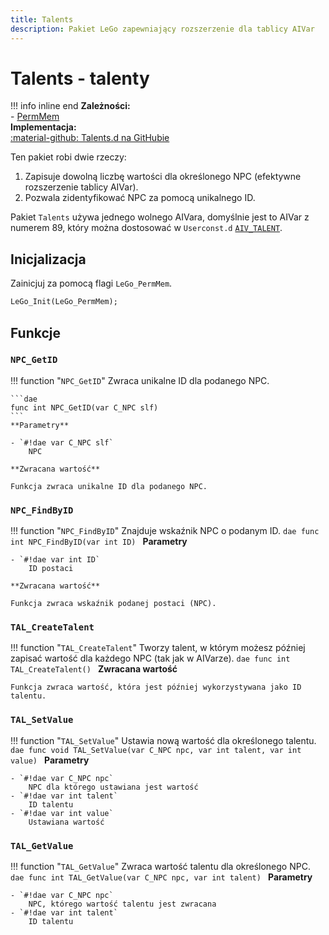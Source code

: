 ```yaml
---
title: Talents
description: Pakiet LeGo zapewniający rozszerzenie dla tablicy AIVar
---
```

# Talents - talenty

!!! info inline end
    **Zależności:**<br/>
    - [PermMem](permmem.md)<br/>
    **Implementacja:**<br/>
    [:material-github: Talents.d na GitHubie](https://github.com/Lehona/LeGo/blob/dev/Talents.d)

Ten pakiet robi dwie rzeczy:

1. Zapisuje dowolną liczbę wartości dla określonego NPC (efektywne rozszerzenie tablicy AIVar).
2. Pozwala zidentyfikować NPC za pomocą unikalnego ID.

Pakiet `Talents` używa jednego wolnego AIVara, domyślnie jest to AIVar z numerem 89, który można dostosować w `Userconst.d` [`AIV_TALENT`](../userconstants.md#talents).

## Inicjalizacja
Zainicjuj za pomocą flagi `LeGo_PermMem`.
```dae
LeGo_Init(LeGo_PermMem);
```

## Funkcje

### `NPC_GetID`
!!! function "`NPC_GetID`"
    Zwraca unikalne ID dla podanego NPC.

    ```dae
    func int NPC_GetID(var C_NPC slf)
    ```
    **Parametry**

    - `#!dae var C_NPC slf`  
        NPC

    **Zwracana wartość**

    Funkcja zwraca unikalne ID dla podanego NPC.

### `NPC_FindByID`
!!! function "`NPC_FindByID`"
    Znajduje wskaźnik NPC o podanym ID.
    ```dae
    func int NPC_FindByID(var int ID)
    ```
    **Parametry**

    - `#!dae var int ID`  
        ID postaci

    **Zwracana wartość**

    Funkcja zwraca wskaźnik podanej postaci (NPC).

### `TAL_CreateTalent`
!!! function "`TAL_CreateTalent`"
    Tworzy talent, w którym możesz później zapisać wartość dla każdego NPC (tak jak w AIVarze).
    ```dae
    func int TAL_CreateTalent()
    ```
    **Zwracana wartość**

    Funkcja zwraca wartość, która jest później wykorzystywana jako ID talentu.

### `TAL_SetValue`
!!! function "`TAL_SetValue`"
    Ustawia nową wartość dla określonego talentu.
    ```dae
    func void TAL_SetValue(var C_NPC npc, var int talent, var int value)
    ```
    **Parametry**

    - `#!dae var C_NPC npc`  
        NPC dla którego ustawiana jest wartość
    - `#!dae var int talent`  
        ID talentu
    - `#!dae var int value`  
        Ustawiana wartość

### `TAL_GetValue`
!!! function "`TAL_GetValue`"
    Zwraca wartość talentu dla określonego NPC.
    ```dae
    func int TAL_GetValue(var C_NPC npc, var int talent)
    ```
    **Parametry**

    - `#!dae var C_NPC npc`  
        NPC, którego wartość talentu jest zwracana
    - `#!dae var int talent`  
        ID talentu
